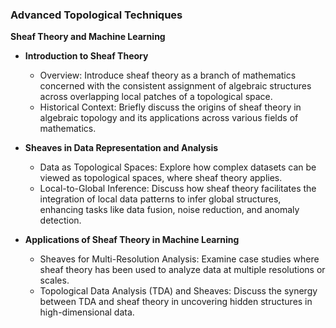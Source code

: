 ### Advanced Topological Techniques

**Sheaf Theory and Machine Learning**

- **Introduction to Sheaf Theory**
    
    - Overview: Introduce sheaf theory as a branch of mathematics concerned with the consistent assignment of algebraic structures across overlapping local patches of a topological space.
    - Historical Context: Briefly discuss the origins of sheaf theory in algebraic topology and its applications across various fields of mathematics.
- **Sheaves in Data Representation and Analysis**
    
    - Data as Topological Spaces: Explore how complex datasets can be viewed as topological spaces, where sheaf theory applies.
    - Local-to-Global Inference: Discuss how sheaf theory facilitates the integration of local data patterns to infer global structures, enhancing tasks like data fusion, noise reduction, and anomaly detection.
- **Applications of Sheaf Theory in Machine Learning**
    
    - Sheaves for Multi-Resolution Analysis: Examine case studies where sheaf theory has been used to analyze data at multiple resolutions or scales.
    - Topological Data Analysis (TDA) and Sheaves: Discuss the synergy between TDA and sheaf theory in uncovering hidden structures in high-dimensional data.